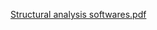 [Structural analysis softwares.pdf](https://github.com/user-attachments/files/17958986/Structural.analysis.softwares.pdf)
